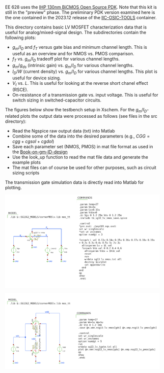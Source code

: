 EE 628 uses the [IHP 130nm BiCMOS Open Source PDK](https://github.com/IHP-GmbH/IHP-Open-PDK). Note that this kit is still in the "preview" phase. The preliminary PDK version examined here is the one contained in the 2023.12 release of the [IIC-OSIC-TOOLS](https://github.com/iic-jku/IIC-OSIC-TOOLS) container. 

This directory contains basic LV MOSFET characterization data that is useful for analog/mixed-signal design. The subdirectories contain the following plots:  
* $g_m/I_D$ and $f_T$ versus gate bias and minimum channel length. This is useful as an overview and for NMOS vs. PMOS comparison.
* $f_T$ vs. $g_m/I_D$ tradeoff plot for various channel lengths.
* $g_m/g_{ds}$ (intrinsic gain) vs. $g_m/I_D$ for various channel lengths.
* $I_D/W$ (current density) vs. $g_m/I_D$ for various channel lengths. This plot is useful for device sizing.
* $V_t$ vs. $L$. This is useful for looking at the reverse short chanel effect (RSCE).
* On-resistance of a transmission gate vs. input voltage. This is useful for switch sizing in switched-capacitor circuits.  

The figures below show the testbench setup in Xschem. For the $g_m/I_D$-related plots the output data were processed as follows (see files in the src directory):
* Read the Ngspice raw output data (txt) into Matlab
* Combine some of the data into the desired parameters (e.g., $CGG = cgg+cgsol  +cgdol$)
* Save each parameter set (NMOS, PMOS) in mat file format as used in the [Book-on-gm-ID-design](https://github.com/bmurmann/Book-on-gm-ID-design)
* Use the look_up function to read the mat file data and generate the example plots
* The mat files can of course be used for other purposes, such as circuit sizing scripts

The transmission gate simulation data is directly read into Matlab for plotting.


<p align="center">
   <img src="./img/tb_sg13_lv_nmos.png" width="800" />
</p>
<p align="center">
   <img src="./img/tb_sg13_lv_tgate.png" width="800" />
</p>

